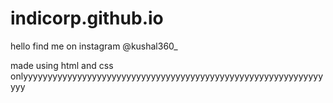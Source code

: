 # indicorp.github.io
hello 
find me on instagram @kushal360_















made using html and css onlyyyyyyyyyyyyyyyyyyyyyyyyyyyyyyyyyyyyyyyyyyyyyyyyyyyyyyyyyyyyyyyy
